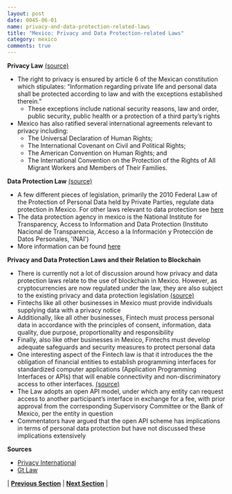 ```yaml
---
layout: post
date: 0045-06-01
name: privacy-and-data-protection-related-laws
title: "Mexico: Privacy and Data Protection-related Laws"
category: mexico
comments: true
---
```


**Privacy Law** [(source)](https://privacyinternational.org/state-privacy/1006/state-privacy-mexico)
- The right to privacy is ensured by article 6 of the Mexican constitution which stipulates: “Information regarding private life and personal data shall be protected according to law and with the exceptions established therein.”
  - These exceptions include national security reasons, law and order, public security, public health or a protection of a third party’s rights
- Mexico has also ratified several international agreements relevant to privacy including:
  - The Universal Declaration of Human Rights;
  - The International Covenant on Civil and Political Rights;
  - The American Convention on Human Rights; and
  - The International Convention on the Protection of the Rights of All Migrant Workers and Members of Their Families.

**Data Protection Law** [(source)](https://privacyinternational.org/state-privacy/1006/state-privacy-mexico#dataprotection)
  - A few different pieces of legislation, primarily the 2010 Federal Law of the Protection of Personal Data held by Private Parties, regulate data protection in Mexico. For other laws relevant to data protection see [here](https://privacyinternational.org/state-privacy/1006/state-privacy-mexico#dataprotection) 
  - The data protection agency in mexico is the National Institute for Transparency, Access to Information and Data Protection (Instituto Nacional de Transparencia, Acceso a la Información y Protección de Datos Personales, 'INAI') 
  - More information can be found [here](https://iclg.com/practice-areas/data-protection-laws-and-regulations/mexico#chaptercontent1)

**Privacy and Data Protection Laws and their Relation to Blockchain**
- There is currently not a lot of discussion around how privacy and data protection laws relate to the use of blockchain in Mexico. However, as cryptocurrencies are now regulated under the law, they are also subject to the existing privacy and data protection legislation [(source)](https://www.gtlaw.com/-/media/files/insights/alerts/2018/4/gt-alert_faqs-concerning-mexicos-new-fintech-law.pdf)
- Fintechs like all other businesses in Mexico must provide individuals supplying data with a privacy notice  
- Additionally, like all other businesses, Fintech must process personal data in accordance with the principles of consent, information, data quality, due purpose, proportionality and responsibility 
- Finally, also like other businesses in Mexico, Fintechs must develop adequate safeguards and security measures to protect personal data
- One interesting aspect of the Fintech law is that it introduces the the obligation of financial entities to establish programming interfaces for standardized computer applications (Application Programming Interfaces or APIs) that will enable connectivity and non-discriminatory access to other interfaces. [(source)](https://www.gtlaw.com/-/media/files/insights/alerts/2018/4/gt-alert_faqs-concerning-mexicos-new-fintech-law.pdf)
- The Law adopts an open API model, under which any entity can request access to another participant’s interface in exchange for a fee, with prior approval from the corresponding Supervisory Committee or the Bank of Mexico, per the entity in question 
- Commentators have argued that the open API scheme has implications in terms of personal data protection but have not discussed these implications extensively 

**Sources**
- [Privacy International](https://privacyinternational.org/state-privacy/1006/state-privacy-mexico)
- [Gt Law](https://www.gtlaw.com/-/media/files/insights/alerts/2018/4/gt-alert_faqs-concerning-mexicos-new-fintech-law.pdf)

| **[Previous Section](https://neo-project.github.io/global-blockchain-compliance-hub//mexico/mexico-securities-related-laws.html)** | **[Next Section](https://neo-project.github.io/global-blockchain-compliance-hub//mexico/mexico-final-liability.html)** |
